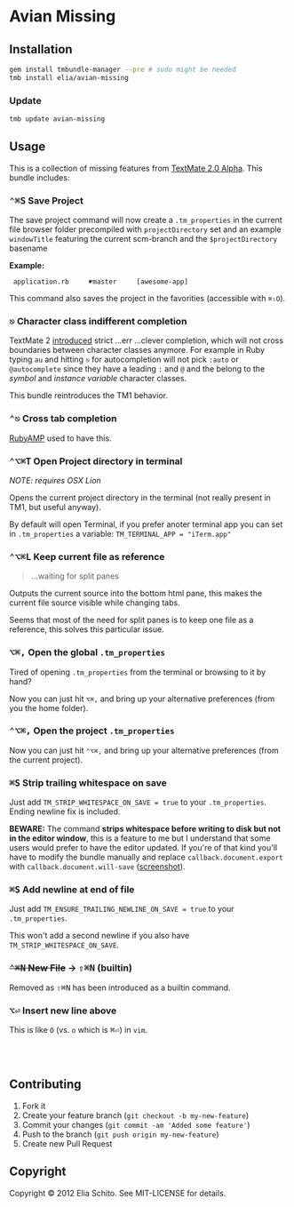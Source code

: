 # Avian Missing

## Installation

```bash
gem install tmbundle-manager --pre # sudo might be needed
tmb install elia/avian-missing
```

### Update

```bash
tmb update avian-missing
```



## Usage

This is a collection of missing features from [TextMate 2.0 Alpha](http://blog.macromates.com/2011/textmate-2-0-alpha/).
This bundle includes:

### <kbd>⌃⌘S</kbd> Save Project

The save project command will now create a `.tm_properties` in the current file browser folder
precompiled with `projectDirectory` set and an example `windowTitle` featuring the
current scm-branch and the `$projectDirectory` basename

**Example:**
```
 application.rb     ☛master     [awesome-app]
```

This command also saves the project in the favorities (accessible with `⌘⇧O`).


### <kbd>⎋</kbd> Character class indifferent completion

TextMate 2 [introduced](http://blog.macromates.com/2012/clever-completion/) strict …err …clever completion, which will not cross boundaries between character classes anymore. For example in Ruby typing `au` and hitting `⎋` for autocompletion will not pick `:auto` or `@autocomplete` since they have a leading `:` and `@` and the belong to the *symbol* and *instance variable* character classes.

This bundle reintroduces the TM1 behavior.


### <kbd>⌃⎋</kbd> Cross tab completion

[RubyAMP](http://code.leadmediapartners.com/) used to have this.


### <kbd>⌃⌥⌘T</kbd> Open Project directory in terminal

_NOTE: requires OSX Lion_

Opens the current project directory in the terminal (not really present in TM1, but useful anyway).
 
By default will open Terminal, if you prefer anoter terminal app you can set in `.tm_properties` a variable: `TM_TERMINAL_APP = "iTerm.app"`


### <kbd>⌃⌥⌘L</kbd> Keep current file as reference

> …waiting for split panes

Outputs the current source into the bottom html pane, this makes the current file source visible while changing tabs.

Seems that most of the need for split panes is to keep one file as a reference, this solves this particular issue.


### <kbd>⌥⌘,</kbd> Open the global `.tm_properties`

Tired of opening `.tm_properties` from the terminal or browsing to it by hand?

Now you can just hit `⌥⌘,` and bring up your alternative preferences (from you the home folder).


### <kbd>⌃⌥⌘,</kbd> Open the project `.tm_properties`

Now you can just hit `⌃⌥⌘,` and bring up your alternative preferences (from the current project).


### <kbd>⌘S</kbd> Strip trailing whitespace on save

Just add `TM_STRIP_WHITESPACE_ON_SAVE = true` to your `.tm_properties`.
Ending newline fix is included.

**BEWARE:** The command **strips whitespace before writing to disk but not in the editor window**, this is a feature to me
but I understand that some users would prefer to have the editor updated. If you're of that kind you'll have to modify the bundle manually
and replace `callback.document.export` with `callback.document.will-save`
([screenshot](http://cl.ly/image/0r2s3s3v3d0t/Screen%20Shot%202014-07-21%20at%2001.44.46.png)).

### <kbd>⌘S</kbd> Add newline at end of file

Just add `TM_ENSURE_TRAILING_NEWLINE_ON_SAVE = true` to your `.tm_properties`.

This won't add a second newline if you also have `TM_STRIP_WHITESPACE_ON_SAVE`.

### <del><kbd>⌃⌘N</kbd> New File</del> → <kbd>⇧⌘N</kbd> (builtin)

Removed as <kbd>⇧⌘N</kbd> has been introduced as a builtin command.

### <kbd>⌥⏎</kbd> Insert new line above

This is like `O` (vs. `o` which is <kbd>⌘⏎</kbd>) in `vim`.



<br><br>


## Contributing

1. Fork it
2. Create your feature branch (`git checkout -b my-new-feature`)
3. Commit your changes (`git commit -am 'Added some feature'`)
4. Push to the branch (`git push origin my-new-feature`)
5. Create new Pull Request


## Copyright

Copyright © 2012 Elia Schito. See MIT-LICENSE for details.
